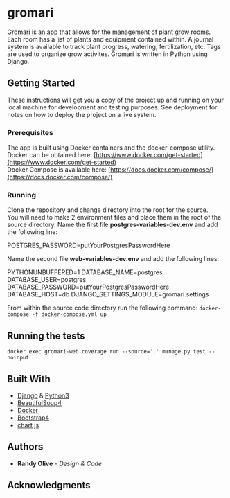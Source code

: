 # gromari

Gromari is an app that allows for the management of plant grow rooms. Each room has a list of plants and equipment contained within. A journal system is available to track plant progress, watering, fertilization, etc. Tags are used to organize grow activites. Gromari is written in Python using Django.

## Getting Started

These instructions will get you a copy of the project up and running on your local machine for development and testing purposes. See deployment for notes on how to deploy the project on a live system.

### Prerequisites

The app is built using Docker containers and the docker-compose utility.  
Docker can be obtained here: [https://www.docker.com/get-started](https://www.docker.com/get-started)  
Docker Compose is available here: [https://docs.docker.com/compose/](https://docs.docker.com/compose/)

### Running
 Clone the repository and change directory into the root for the source.  
You will need to make 2 environment files and place them in the root of the source directory.  Name the first file **postgres-variables-dev.env** and add the following line:

POSTGRES_PASSWORD=putYourPostgresPasswordHere

Name the second file **web-variables-dev.env** and add the following lines:

PYTHONUNBUFFERED=1
DATABASE_NAME=postgres
DATABASE_USER=postgres
DATABASE_PASSWORD=putYourPostgresPasswordHere
DATABASE_HOST=db
DJANGO_SETTINGS_MODULE=gromari.settings

From within the source code directory run the following command:
`docker-compose -f docker-compose.yml up`

## Running the tests

`docker exec gromari-web coverage run --source='.' manage.py test --noinput`

## Built With

* [Django](https://www.djangoproject.com/) & [Python3](https://www.python.org/)
* [BeautifulSoup4](https://www.crummy.com/software/BeautifulSoup/)
* [Docker](https://www.docker.com/)
* [Bootstrap4](https://getbootstrap.com/)
* [chart.js](https://www.chartjs.org/)

## Authors

* **Randy Olive** - *Design & Code*

## Acknowledgments
